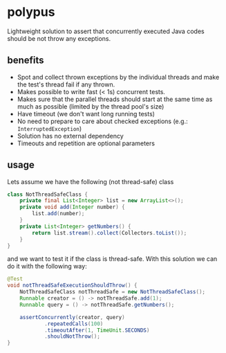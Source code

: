# polypus
Lightweight solution to assert that concurrently executed Java codes should be not throw any exceptions.

## benefits
* Spot and collect thrown exceptions by the individual threads and make the test's thread fail if any thrown.
* Makes possible to write fast (< 1s) concurrent tests.
* Makes sure that the parallel threads should start at the same time as much as possible
  (limited by the thread pool's size)
* Have timeout (we don't want long running tests)
* No need to prepare to care about checked exceptions (e.g.: `InterruptedException`)
* Solution has no external dependency
* Timeouts and repetition are optional parameters

## usage

Lets assume we have the following (not thread-safe) class

```java
class NotThreadSafeClass {
    private final List<Integer> list = new ArrayList<>();
    private void add(Integer number) {
        list.add(number);
    }
    private List<Integer> getNumbers() {
        return list.stream().collect(Collectors.toList());
    }
}
```
and we want to test it if the class is thread-safe.
With this solution we can do it with the following way:
```java
@Test
void notThreadSafeExecutionShouldThrow() {
    NotThreadSafeClass notThreadSafe = new NotThreadSafeClass();
    Runnable creator = () -> notThreadSafe.add(1);
    Runnable query = () -> notThreadSafe.getNumbers();

    assertConcurrently(creator, query)
            .repeatedCalls(100)
            .timeoutAfter(1, TimeUnit.SECONDS)
            .shouldNotThrow();
}
```